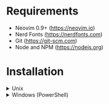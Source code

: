 # Requirements
* Neovim 0.9+ (https://neovim.io)
* Nerd Fonts (https://nerdfonts.com)
* Git (https://git-scm.com)
* Node and NPM (https://nodejs.org)

# Installation
<details>
<summary>Unix</summary>
<br>

Clone this repository using Git:
```
git clone https://github.com/king-of-ducks/nvim.git ~/.config/nvim
```

Remove `README.md` (optionally)
```
cd ~/.config/nvim
rm README.md
```
</details>

<details>
<summary>Windows (PowerShell)</summary>
<br>

`Not made yet, sorry :(`
</details>
